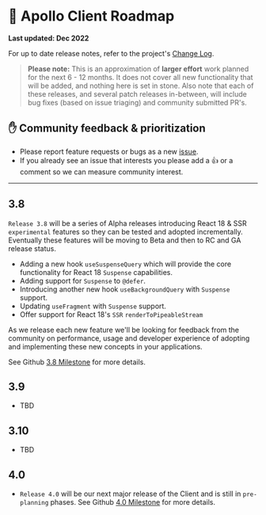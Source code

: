 # 🔮 Apollo Client Roadmap

**Last updated: Dec 2022**

For up to date release notes, refer to the project's [Change Log](https://github.com/apollographql/apollo-client/blob/main/CHANGELOG.md).

> **Please note:** This is an approximation of **larger effort** work planned for the next 6 - 12 months. It does not cover all new functionality that will be added, and nothing here is set in stone. Also note that each of these releases, and several patch releases in-between, will include bug fixes (based on issue triaging) and community submitted PR's.

## ✋ Community feedback & prioritization

- Please report feature requests or bugs as a new [issue](https://github.com/apollographql/apollo-client/issues/new/choose).
- If you already see an issue that interests you please add a 👍 or a comment so we can measure community interest.

---

## 3.8
`Release 3.8` will be a series of Alpha releases introducing React 18 & SSR `experimental` features so they can be tested and adopted incrementally.  Eventually these features will be moving to Beta and then to RC and GA release status.

- Adding a new hook `useSuspenseQuery` which will provide the core functionality for React 18 `Suspense` capabilities.
- Adding support for `Suspense` to `@defer`.
- Introducing another new hook `useBackgroundQuery` with `Suspense` support.
- Updating `useFragment` with `Suspense` support.
- Offer support for React 18's `SSR` `renderToPipeableStream`

As we release each new feature we'll be looking for feedback from the community on performance, usage and developer experience of adopting and implementing these new concepts in your applications.

See Github [3.8 Milestone](https://github.com/apollographql/apollo-client/milestone/30) for more details.

## 3.9

- TBD

## 3.10

- TBD

## 4.0

- `Release 4.0` will be our next major release of the Client and is still in `pre-planning` phases. See Github [4.0 Milestone](https://github.com/apollographql/apollo-client/milestone/31) for more details.
